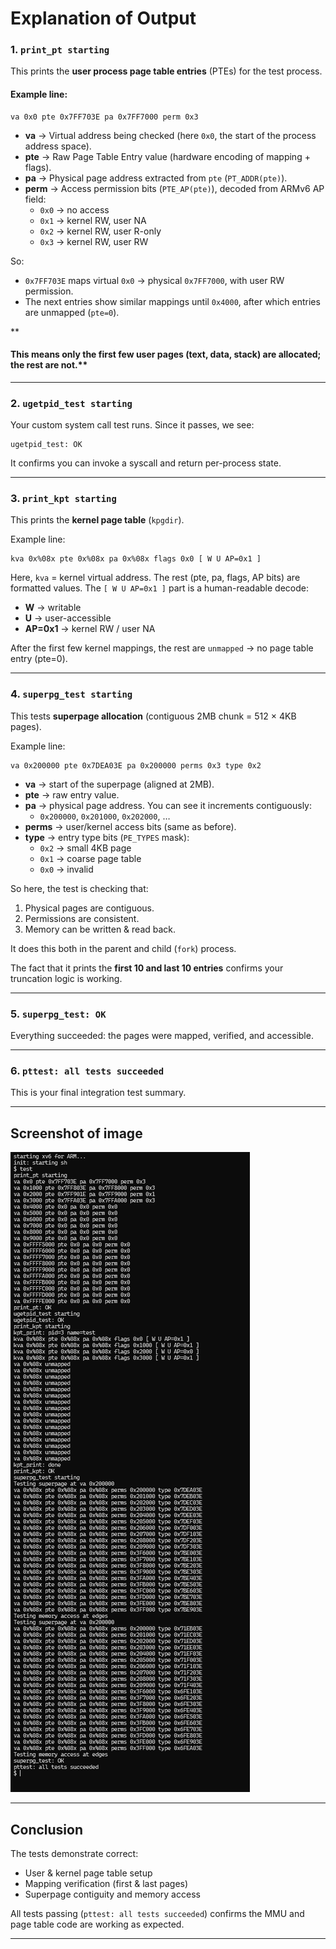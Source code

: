 # Explanation of Output

### 1. `print_pt starting`

This prints the **user process page table entries** (PTEs) for the test process.

#### Example line:

```
va 0x0 pte 0x7FF703E pa 0x7FF7000 perm 0x3
```

* **va** → Virtual address being checked (here `0x0`, the start of the process address space).
* **pte** → Raw Page Table Entry value (hardware encoding of mapping + flags).
* **pa** → Physical page address extracted from `pte` (`PT_ADDR(pte)`).
* **perm** → Access permission bits (`PTE_AP(pte)`), decoded from ARMv6 AP field:
  * `0x0` → no access
  * `0x1` → kernel RW, user NA
  * `0x2` → kernel RW, user R-only
  * `0x3` → kernel RW, user RW

So:

* `0x7FF703E` maps virtual `0x0` → physical `0x7FF7000`, with user RW permission.
* The next entries show similar mappings until `0x4000`, after which entries are unmapped (`pte=0`).

**

#### This means only the first few user pages (text, data, stack) are allocated; the rest are not.**

---

### 2. `ugetpid_test starting`

Your custom system call test runs. Since it passes, we see:

```
ugetpid_test: OK
```

It confirms you can invoke a syscall and return per-process state.

---

### 3. `print_kpt starting`

This prints the **kernel page table** (`kpgdir`).

Example line:

```
kva 0x%08x pte 0x%08x pa 0x%08x flags 0x0 [ W U AP=0x1 ]
```

Here, `kva` = kernel virtual address. The rest (pte, pa, flags, AP bits) are formatted values.
The `[ W U AP=0x1 ]` part is a human-readable decode:

* **W** → writable
* **U** → user-accessible
* **AP=0x1** → kernel RW / user NA

After the first few kernel mappings, the rest are `unmapped` → no page table entry (pte=0).

---

### 4. `superpg_test starting`

This tests **superpage allocation** (contiguous 2MB chunk = 512 × 4KB pages).

Example line:

```
va 0x200000 pte 0x7DEA03E pa 0x200000 perms 0x3 type 0x2
```

* **va** → start of the superpage (aligned at 2MB).
* **pte** → raw entry value.
* **pa** → physical page address. You can see it increments contiguously:
  * `0x200000`, `0x201000`, `0x202000`, …
* **perms** → user/kernel access bits (same as before).
* **type** → entry type bits (`PE_TYPES` mask):
  * `0x2` → small 4KB page
  * `0x1` → coarse page table
  * `0x0` → invalid

So here, the test is checking that:

1. Physical pages are contiguous.
2. Permissions are consistent.
3. Memory can be written & read back.

It does this both in the parent and child (`fork`) process.

The fact that it prints the **first 10 and last 10 entries** confirms your truncation logic is working.

---

### 5. `superpg_test: OK`

Everything succeeded: the pages were mapped, verified, and accessible.

---

### 6. `pttest: all tests succeeded`

This is your final integration test summary.

---

## Screenshot of image

![1758132747742](screenshot.png)

---

## Conclusion

The tests demonstrate correct:

* User & kernel page table setup
* Mapping verification (first & last pages)
* Superpage contiguity and memory access

All tests passing (`pttest: all tests succeeded`) confirms the MMU and page table code are working as expected.

---

